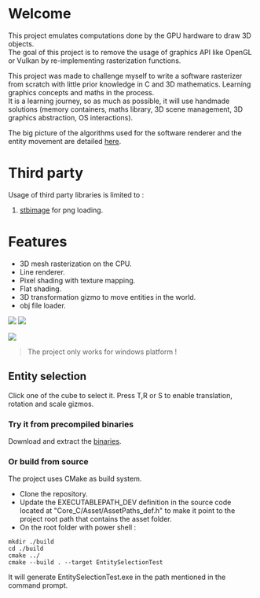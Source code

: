 # Welcome

This project emulates computations done by the GPU hardware to draw 3D objects. <br/>
The goal of this project is to remove the usage of graphics API like OpenGL or Vulkan by re-implementing rasterization functions.

This project was made to challenge myself to write a software rasterizer from scratch with little prior knowledge in C and 3D mathematics. Learning graphics concepts and maths in the process. <br/>
It is a learning journey, so as much as possible, it will use handmade solutions (memory containers, maths library, 3D scene management, 3D graphics abstraction, OS interactions).

The big picture of the algorithms used for the software renderer and the entity movement are detailed [here](https://ldalzotto.github.io/SoftwareRasterizer/).

# Third party

Usage of third party libraries is limited to :

1. [stbimage](https://github.com/nothings/stb) for png loading.

# Features

* 3D mesh rasterization on the CPU.
* Line renderer.
* Pixel shading with texture mapping.
* Flat shading.
* 3D transformation gizmo to move entities in the world.
* obj file loader.

![](https://i.imgur.com/SPNdNuE.gif)
![](https://i.imgur.com/8LRG2xY.gif)

![](https://i.imgur.com/BIZjD6j.gif)

> The project only works for windows platform !

## Entity selection

Click one of the cube to select it. Press T,R or S to enable translation, rotation and scale gizmos.

### Try it from precompiled binaries

Download and extract the [binaries](https://github.com/ldalzotto/SoftwareRasterizer/releases/download/0.0.3/GameEngine_0.0.3.7z).

### Or build from source

The project uses CMake as build system.

* Clone the repository.
* Update the EXECUTABLEPATH_DEV definition in the source code located at "Core_C/Asset/AssetPaths_def.h" to make it point to the project root path that contains the asset folder.
* On the root folder with power shell :

```
mkdir ./build
cd ./build
cmake ../
cmake --build . --target EntitySelectionTest
```

It will generate EntitySelectionTest.exe in the path mentioned in the command prompt.
